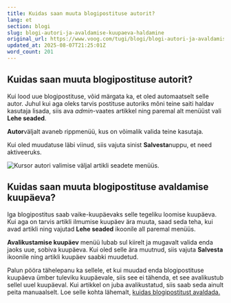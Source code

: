 ```yaml
---
title: Kuidas saan muuta blogipostituse autorit?
lang: et
section: blogi
slug: blogi-autori-ja-avaldamise-kuupaeva-haldamine
original_url: https://www.voog.com/tugi/blogi/blogi-autori-ja-avaldamise-kuupaeva-haldamine
updated_at: 2025-08-07T21:25:01Z
word_count: 201
---
```

## Kuidas saan muuta blogipostituse autorit?

Kui lood uue blogipostituse, võid märgata ka, et oled automaatselt selle autor. Juhul kui aga oleks tarvis postituse autoriks mõni teine saiti haldav kasutaja lisada, siis ava *admin*-vaates artikkel ning paremal alt menüüst vali **Lehe seaded**.

**Autor**väljalt avaneb rippmenüü, kus on võimalik valida teine kasutaja.

Kui oled muudatuse läbi viinud, siis vajuta sinist **Salvesta**nuppu, et need aktiveeruks.

![Kursor autori valimise väljal artikli seadete menüüs.](https://media.voog.com/0000/0036/2183/photos/Muuda_blogi_autorit_block.webp "Kursor autori valimise väljal artikli seadete menüüs.")

## Kuidas saan muuta blogipostituse avaldamise kuupäeva?

Iga blogipostitus saab vaike-kuupäevaks selle tegeliku loomise kuupäeva. Kui aga on tarvis artikli ilmumise kuupäev ära muuta, saad seda teha, kui avad artikli ning vajutad **Lehe seaded** ikoonile all paremal menüüs.

**Avalikustamise kuupäev** menüü lubab sul kiirelt ja mugavalt valida enda jaoks uue, sobiva kuupäeva. Kui oled selle ära muutnud, siis vajuta **Salvesta** ikoonile ning artikli kuupäev saabki muudetud.  
  
Palun pööra tähelepanu ka sellele, et kui muudad enda blogipostituse kuupäeva ümber tuleviku kuupäevale, siis see ei tähenda, et see avalikustub sellel uuel kuupäeval. Kui artikkel on juba avalikustatud, siis saab seda ainult peita manuaalselt. Loe selle kohta lähemalt, [kuidas blogipostitust avaldada.](/tugi/blogi/blogipostituse-avaldamine)
